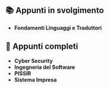 ## 📚 Appunti in svolgimento
- **Fondamenti Linguaggi e Traduttori**

## 📖 Appunti completi
- **Cyber Security**
- **Ingegneria del Software**
- **PISSIR**
- **Sistema Impresa**
